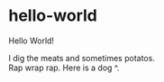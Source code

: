 # hello-world
Hello World!

I dig the meats and sometimes potatos.  
Rap wrap rap.
Here is a dog ^.
